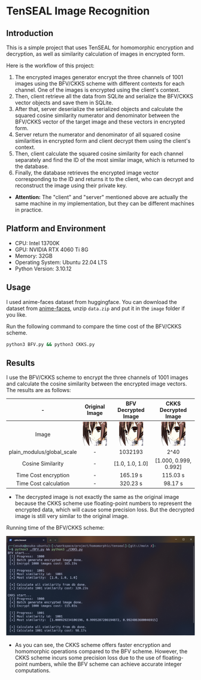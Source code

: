 # TenSEAL Image Recognition

## Introduction

This is a simple project that uses TenSEAL for homomorphic encryption and decryption, as well as similarity calculation of images in encrypted form.

Here is the workflow of this project: 
1. The encrypted images generator encrypt the three channels of 1001 images using the BFV/CKKS scheme with different contexts for each channel. One of the images is encrypted using the client's context. 
2. Then, client retrieve all the data from SQLite and serialize the BFV/CKKS vector objects and save them in SQLite. 
3. After that, server deserialize the serialized objects and calculate the squared cosine similarity numerator and denominator between the BFV/CKKS vector of the target image and these vectors in encrypted form. 
4. Server return the numerator and denominator of all squared cosine similarities in encrypted form and client decrypt them using the client's context. 
5. Then, client calculate the squared cosine similarity for each channel separately and find the ID of the most similar image, which is returned to the database. 
6. Finally, the database retrieves the encrypted image vector corresponding to the ID and returns it to the client, who can decrypt and reconstruct the image using their private key.
- **Attention:** The "client" and "server" mentioned above are actually the same machine in my implementation, but they can be different machines in practice.

## Platform and Environment

- CPU: Intel 13700K
- GPU: NVIDIA RTX 4060 Ti 8G
- Memory: 32GB
- Operating System: Ubuntu 22.04 LTS
- Python Version: 3.10.12

## Usage

I used anime-faces dataset from huggingface. You can download the dataset from [anime-faces](https://huggingface.co/datasets/huggan/anime-faces/tree/main), unzip `data.zip` and put it in the `image` folder if you like.

Run the following command to compare the time cost of the BFV/CKKS scheme.
```bash
python3 BFV.py && python3 CKKS.py
```

## Results

I use the BFV/CKKS scheme to encrypt the three channels of 1001 images and calculate the cosine similarity between the encrypted image vectors. The results are as follows:

|-|Original Image|BFV Decrypted Image|CKKS Decrypted Image|
|:---:|:---:|:---:|:---:|
|Image|![](./asset/20769.png)|![](./asset/BFV_decrypted.png)|![](./asset/CKKS_decrypted.png)|
|plain_modulus/global_scale|-|1032193|2^40|
|Cosine Similarity|-|[1.0, 1.0, 1.0]|[1.000, 0.999, 0.992]|
|Time Cost encryption|-|165.19 s|115.03 s|
|Time Cost calculation|-|320.23 s|98.17 s|

- The decrypted image is not exactly the same as the original image because the CKKS scheme use floating-point numbers to represent the encrypted data, which will cause some precision loss. But the decrypted image is still very similar to the original image.

Running time of the BFV/CKKS scheme:

![](./asset/result.png)

- As you can see, the CKKS scheme offers faster encryption and homomorphic operations compared to the BFV scheme. However, the CKKS scheme incurs some precision loss due to the use of floating-point numbers, while the BFV scheme can achieve accurate integer computations.